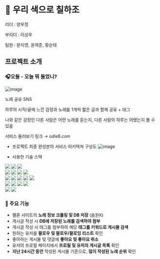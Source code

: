 # 🎨 우리 색으로 칠하조

리더 : 양우정

부리더 : 이상우

팀원 : 문지영, 윤여준, 황순태


## 프로젝트 소개

### 🎧오들 - 오늘 뭐 들었니?
![image](https://user-images.githubusercontent.com/113897434/224236919-b47cd703-36a3-4a78-8f3c-f839de249701.png)

노래 공유 SNS

하루의 시작/끝에 느낀 감정과 노래를 1개씩 짧은 글과 함께 공유 + 태그

나와 같은 감정인 다른 사람은 어떤 노래를 듣는지, 다른 사람의 하루는 어땠는지 볼 수 있음

서비스 둘러보기 링크 → odle8.com

- 프로젝트 최종 완성본의 서비스 아키텍쳐 구상도
![image](https://user-images.githubusercontent.com/117060896/224294884-78651db5-7bb6-4815-8c55-3bd582dcfbc4.png)

- 사용한 기술 스택

<div> 
  <img src="https://img.shields.io/badge/java ver.17 -007396?style=for-the-badge&logo=java&logoColor=white">
  <img src="https://img.shields.io/badge/spring ver.2.7.8-6DB33F?style=for-the-badge&logo=spring&logoColor=white">
  <img src="https://img.shields.io/badge/spring security-6DB33F?style=for-the-badge&logo=spring security&logoColor=white">
  <br>
  <img src="https://img.shields.io/badge/springboot-6DB33F?style=for-the-badge&logo=springboot&logoColor=white">
  <img src="https://img.shields.io/badge/gradle-02303A?style=for-the-badge&logo=gradle&logoColor=white">
  <img src="https://img.shields.io/badge/github-181717?style=for-the-badge&logo=github&logoColor=white">
  <img src="https://img.shields.io/badge/git-F05032?style=for-the-badge&logo=git&logoColor=white">
  <br>
  <img src="https://img.shields.io/badge/python-3776AB?style=for-the-badge&logo=python&logoColor=white"> 
  <img src="https://img.shields.io/badge/anaconda-44A833?style=for-the-badge&logo=anaconda&logoColor=white"> 
  <img src="https://img.shields.io/badge/jupyter-F37626?style=for-the-badge&logo=jupyter&logoColor=white">
  <img src="https://img.shields.io/badge/html5-E34F26?style=for-the-badge&logo=html5&logoColor=white"> 
  <img src="https://img.shields.io/badge/css-1572B6?style=for-the-badge&logo=css3&logoColor=white"> 
  <br>  
  <img src="https://img.shields.io/badge/javascript-F7DF1E?style=for-the-badge&logo=javascript&logoColor=black"> 
  <img src="https://img.shields.io/badge/jquery-0769AD?style=for-the-badge&logo=jquery&logoColor=white">
  <img src="https://img.shields.io/badge/bootstrap-7952B3?style=for-the-badge&logo=bootstrap&logoColor=white">
  <img src="https://img.shields.io/badge/mysql-4479A1?style=for-the-badge&logo=mysql&logoColor=white">
  <br>
    <img src="https://img.shields.io/badge/netlify-4479A?style=for-the-badge&logo=netlify&logoColor=white">
    <img src="https://img.shields.io/badge/nginx-447?style=for-the-badge&logo=nginx&logoColor=white">
</div>

### 🔎 주요 기능
- 멜론 사이트의 **노래 정보 크롤링 및 DB 저장** (음원X)
- 게시글 작성 시 **DB에 저장된 노래를 검색하여 첨부**
- 게시글 작성 시 태그를 첨부하여 해당 **태그를 키워드로 게시물 검색**
- 원하는 유저를 **팔로우 및 팔로우/팔로잉 리스트** 확인
- 좋아하는 게시물 및 댓글에 **좋아요 및 좋아요 취소**
- 유저의 프로필 페이지에서 **프로필 및 유저의 게시글 목록** 확인
- **지난 24시간 동안** 작성된 게시물 기준으로, **많이 작성된 노래 순위** 확인
